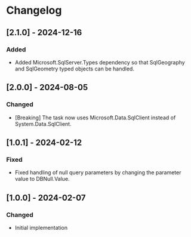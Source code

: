 # Changelog

## [2.1.0] - 2024-12-16
### Added
- Added Microsoft.SqlServer.Types dependency so that SqlGeography and SqlGeometry typed objects can be handled.

## [2.0.0] - 2024-08-05
### Changed
- [Breaking] The task now uses Microsoft.Data.SqlClient instead of System.Data.SqlClient.

## [1.0.1] - 2024-02-12
### Fixed
- Fixed handling of null query parameters by changing the parameter value to DBNull.Value.

## [1.0.0] - 2024-02-07
### Changed
- Initial implementation
